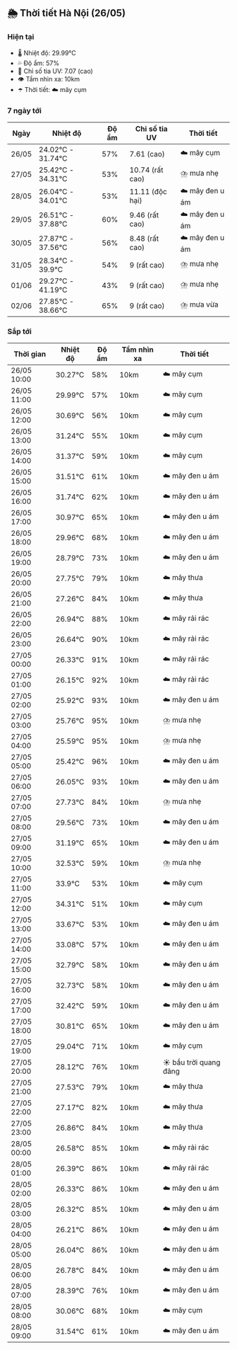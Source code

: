 ## 🌦️ Thời tiết Hà Nội (26/05)

### Hiện tại

- 🌡️ Nhiệt độ: 29.99℃
- 💦 Độ ẩm: 57%
- 🌟 Chỉ số tia UV: 7.07 (cao)
- 👁️ Tầm nhìn xa: 10km
- ☂️ Thời tiết: ☁️ mây cụm

### 7 ngày tới

| Ngày | Nhiệt độ | Độ ẩm | Chỉ số tia UV | Thời tiết |
| --- | --- | --- | --- | --- |
| 26/05 | 24.02℃ - 31.74℃ | 57% | 7.61 (cao) | ☁️ mây cụm |
| 27/05 | 25.42℃ - 34.31℃ | 53% | 10.74 (rất cao) | ⛈️ mưa nhẹ |
| 28/05 | 26.04℃ - 34.01℃ | 53% | 11.11 (độc hại) | ☁️ mây đen u ám |
| 29/05 | 26.51℃ - 37.88℃ | 60% | 9.46 (rất cao) | ☁️ mây đen u ám |
| 30/05 | 27.87℃ - 37.56℃ | 56% | 8.48 (rất cao) | ☁️ mây đen u ám |
| 31/05 | 28.34℃ - 39.9℃ | 54% | 9 (rất cao) | ⛈️ mưa nhẹ |
| 01/06 | 29.27℃ - 41.19℃ | 43% | 9 (rất cao) | ⛈️ mưa nhẹ |
| 02/06 | 27.85℃ - 38.66℃ | 65% | 9 (rất cao) | ⛈️ mưa vừa |

### Sắp tới

| Thời gian | Nhiệt độ | Độ ẩm | Tầm nhìn xa | Thời tiết |
| --- | --- | --- | --- | --- |
| 26/05 10:00 | 30.27℃ | 58% | 10km | ☁️ mây cụm |
| 26/05 11:00 | 29.99℃ | 57% | 10km | ☁️ mây cụm |
| 26/05 12:00 | 30.69℃ | 56% | 10km | ☁️ mây cụm |
| 26/05 13:00 | 31.24℃ | 55% | 10km | ☁️ mây cụm |
| 26/05 14:00 | 31.37℃ | 59% | 10km | ☁️ mây cụm |
| 26/05 15:00 | 31.51℃ | 61% | 10km | ☁️ mây đen u ám |
| 26/05 16:00 | 31.74℃ | 62% | 10km | ☁️ mây đen u ám |
| 26/05 17:00 | 30.97℃ | 65% | 10km | ☁️ mây đen u ám |
| 26/05 18:00 | 29.96℃ | 68% | 10km | ☁️ mây đen u ám |
| 26/05 19:00 | 28.79℃ | 73% | 10km | ☁️ mây đen u ám |
| 26/05 20:00 | 27.75℃ | 79% | 10km | ☁️ mây thưa |
| 26/05 21:00 | 27.26℃ | 84% | 10km | ☁️ mây thưa |
| 26/05 22:00 | 26.94℃ | 88% | 10km | ☁️ mây rải rác |
| 26/05 23:00 | 26.64℃ | 90% | 10km | ☁️ mây rải rác |
| 27/05 00:00 | 26.33℃ | 91% | 10km | ☁️ mây rải rác |
| 27/05 01:00 | 26.15℃ | 92% | 10km | ☁️ mây rải rác |
| 27/05 02:00 | 25.92℃ | 93% | 10km | ☁️ mây đen u ám |
| 27/05 03:00 | 25.76℃ | 95% | 10km | ⛈️ mưa nhẹ |
| 27/05 04:00 | 25.59℃ | 95% | 10km | ⛈️ mưa nhẹ |
| 27/05 05:00 | 25.42℃ | 96% | 10km | ☁️ mây đen u ám |
| 27/05 06:00 | 26.05℃ | 93% | 10km | ☁️ mây đen u ám |
| 27/05 07:00 | 27.73℃ | 84% | 10km | ⛈️ mưa nhẹ |
| 27/05 08:00 | 29.56℃ | 73% | 10km | ☁️ mây đen u ám |
| 27/05 09:00 | 31.19℃ | 65% | 10km | ☁️ mây đen u ám |
| 27/05 10:00 | 32.53℃ | 59% | 10km | ⛈️ mưa nhẹ |
| 27/05 11:00 | 33.9℃ | 53% | 10km | ☁️ mây cụm |
| 27/05 12:00 | 34.31℃ | 51% | 10km | ☁️ mây cụm |
| 27/05 13:00 | 33.67℃ | 53% | 10km | ☁️ mây đen u ám |
| 27/05 14:00 | 33.08℃ | 57% | 10km | ☁️ mây đen u ám |
| 27/05 15:00 | 32.79℃ | 58% | 10km | ☁️ mây đen u ám |
| 27/05 16:00 | 32.73℃ | 58% | 10km | ☁️ mây đen u ám |
| 27/05 17:00 | 32.42℃ | 59% | 10km | ☁️ mây đen u ám |
| 27/05 18:00 | 30.81℃ | 65% | 10km | ☁️ mây đen u ám |
| 27/05 19:00 | 29.04℃ | 71% | 10km | ☁️ mây cụm |
| 27/05 20:00 | 28.12℃ | 76% | 10km | ☀️ bầu trời quang đãng |
| 27/05 21:00 | 27.53℃ | 79% | 10km | ☁️ mây thưa |
| 27/05 22:00 | 27.17℃ | 82% | 10km | ☁️ mây thưa |
| 27/05 23:00 | 26.86℃ | 84% | 10km | ☁️ mây thưa |
| 28/05 00:00 | 26.58℃ | 85% | 10km | ☁️ mây rải rác |
| 28/05 01:00 | 26.39℃ | 86% | 10km | ☁️ mây rải rác |
| 28/05 02:00 | 26.33℃ | 86% | 10km | ☁️ mây đen u ám |
| 28/05 03:00 | 26.32℃ | 85% | 10km | ☁️ mây đen u ám |
| 28/05 04:00 | 26.21℃ | 86% | 10km | ☁️ mây đen u ám |
| 28/05 05:00 | 26.04℃ | 86% | 10km | ☁️ mây đen u ám |
| 28/05 06:00 | 26.78℃ | 84% | 10km | ☁️ mây đen u ám |
| 28/05 07:00 | 28.39℃ | 76% | 10km | ☁️ mây đen u ám |
| 28/05 08:00 | 30.06℃ | 68% | 10km | ☁️ mây cụm |
| 28/05 09:00 | 31.54℃ | 61% | 10km | ☁️ mây đen u ám |
